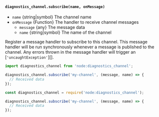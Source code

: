 #### `diagnostics_channel.subscribe(name, onMessage)`

<!-- YAML
added:
 - v18.7.0
 - v16.17.0
-->

* `name` {string|symbol} The channel name
* `onMessage` {Function} The handler to receive channel messages
  * `message` {any} The message data
  * `name` {string|symbol} The name of the channel

Register a message handler to subscribe to this channel. This message handler
will be run synchronously whenever a message is published to the channel. Any
errors thrown in the message handler will trigger an [`'uncaughtException'`][].

```mjs
import diagnostics_channel from 'node:diagnostics_channel';

diagnostics_channel.subscribe('my-channel', (message, name) => {
  // Received data
});
```

```cjs
const diagnostics_channel = require('node:diagnostics_channel');

diagnostics_channel.subscribe('my-channel', (message, name) => {
  // Received data
});
```
